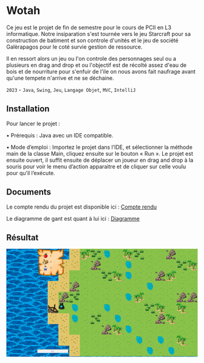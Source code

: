 # Wotah
  Ce jeu est le projet de fin de semestre pour le cours de PCII en L3 informatique.
Notre insiparation s'est tournée vers le jeu Starcraft pour sa construction de batiment et son controle d'unités et le jeu de société Galèrapagos pour le coté survie gestion de ressource.

Il en ressort alors un jeu ou l'on controle des personnages seul ou a plusieurs en drag and drop et ou l'objectif est de récolté assez d'eau de bois et de nourriture pour s'enfuir de l'ile on nous avons fait naufrage avant qu'une tempete n'arrive et ne se déchaine.

`2023` - `Java`, `Swing`, `Jeu`, `Langage Objet`, `MVC`, `IntelliJ`

## Installation
Pour lancer le projet :

•	Prérequis : Java avec un IDE compatible.

•	Mode d’emploi : Importez le projet dans l’IDE, et sélectionner la méthode main de la classe Main, cliquez ensuite sur le bouton « Run ». Le projet est ensuite ouvert, il suffit ensuite de déplacer un joueur en drag and drop à la souris pour voir le menu d’action apparaitre et de cliquer sur celle voulu pour qu’il l’exécute.

## Documents
Le compte rendu du projet est disponible ici : [Compte rendu](https://github.com/Julien-LG/Wotah/blob/main/Compte_Rendu_Wotah_Final.pdf) 

Le diagramme de gant est quant à lui ici : [Diagramme](https://github.com/Julien-LG/Wotah/blob/main/Wotah_Diagramme_2.pdf)

## Résultat
![Jeu](Wotah.png)
